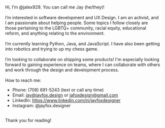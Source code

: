Hi, I’m @jalex929. You can call me Jay (he/they)!<br><br>
I’m interested in software development and UX Design. I am an activist, and I am passionate about helping people. Some topics I follow closely are those pertaining to the LGBTQ+ community, racial equity, educational reform, and anything relating to the environment.<br><br>
I’m currently learning Python, Java, and JavaScript. I have also been getting into robotics and trying to up my chess game.<br><br>
I’m looking to collaborate on shipping some products! I'm especially looking forward to gaining experience on teams, where I can collaborate with others and work through the design and development process.<br><br>
How to reach me:
- Phone: (708) 691-5243 (text or call any time)
- Email: jay@jayfox.design or jafoxdesign@gmail.com
- LinkedIn: https://www.linkedin.com/in/jayfoxdesigner
- Instagram: @jayfox.designer<br><br>

Thank you for reading!
